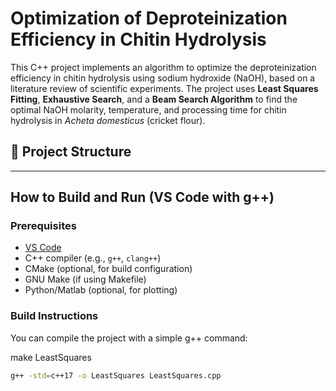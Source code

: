 # Optimization of Deproteinization Efficiency in Chitin Hydrolysis

This C++ project implements an algorithm to optimize the deproteinization efficiency in chitin hydrolysis using sodium hydroxide (NaOH), based on a literature review of scientific experiments. The project uses **Least Squares Fitting**, **Exhaustive Search**, and a **Beam Search Algorithm** to find the optimal NaOH molarity, temperature, and processing time for chitin hydrolysis in *Acheta domesticus* (cricket flour).

## 📘 Project Structure


---

## How to Build and Run (VS Code with g++)

### Prerequisites

- [VS Code](https://code.visualstudio.com/)
- C++ compiler (e.g., `g++`, `clang++`)
- CMake (optional, for build configuration)
- GNU Make (if using Makefile)
- Python/Matlab (optional, for plotting)

### Build Instructions

You can compile the project with a simple g++ command:

make LeastSquares

```bash
g++ -std=c++17 -o LeastSquares LeastSquares.cpp
